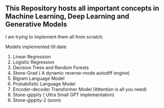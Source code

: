 ## This Repository hosts all important concepts in Machine Learning, Deep Learning and Generative Models
I am trying to implement them all from scratch.

Models implemented till date:

1. Linear Regression
2. Logistic Regression
3. Decision Trees and Random Forests
4. Stone-Grad ( A dynamic reverse-mode autodiff engine)
5. Bigram Language Model
6. Probabilistic Language Model
7. Encoder-decoder Transformer Model (Attention is all you need)
8. Stone-gippity ( Ultra Small GPT implementation)
8. Stone-gippity-2 (soon)